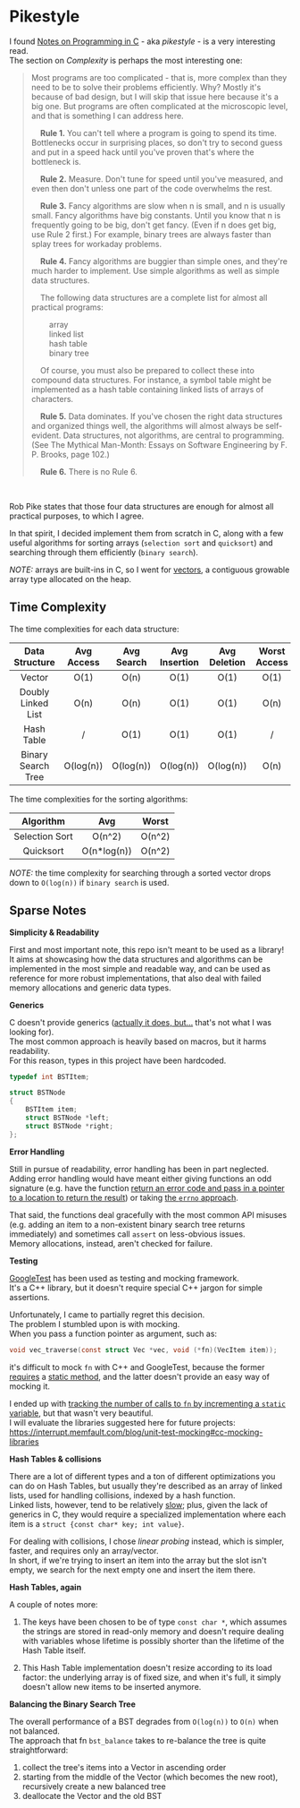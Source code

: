 # Pikestyle

I found [Notes on Programming in C](http://doc.cat-v.org/bell_labs/pikestyle) - aka *pikestyle* - is a very interesting read.  
The section on *Complexity* is perhaps the most interesting one:

> Most programs are too complicated - that is, more complex than they need to be to solve their problems efficiently.  Why? Mostly it's because of bad design, but I will skip that issue here because it's a big one.  But programs are often complicated at the microscopic level, and that is something I can address here.
>
> &nbsp;&nbsp;&nbsp;&nbsp;**Rule 1.**  You can't tell where a program is going to spend its time.  Bottlenecks occur in surprising places, so don't try to second guess and put in a speed hack until you've proven that's where the bottleneck is.
>
> &nbsp;&nbsp;&nbsp;&nbsp;**Rule 2.**  Measure.  Don't tune for speed until you've measured, and even then don't unless one part of the code overwhelms the rest.
>
> &nbsp;&nbsp;&nbsp;&nbsp;**Rule 3.**  Fancy algorithms are slow when n is small, and n is usually small.  Fancy algorithms have big constants. Until you know that n is frequently going to be big, don't get fancy.  (Even if n does get big, use Rule 2 first.)   For example, binary trees are always faster than splay trees for workaday problems.
>
> &nbsp;&nbsp;&nbsp;&nbsp;**Rule 4.**  Fancy algorithms are buggier than simple ones, and they're much harder to implement.  Use simple algorithms as well as simple data structures.
>
> &nbsp;&nbsp;&nbsp;&nbsp;The following data structures are a complete list for almost all practical programs:
>
> &nbsp;&nbsp;&nbsp;&nbsp;&nbsp;&nbsp;&nbsp;&nbsp;array  
> &nbsp;&nbsp;&nbsp;&nbsp;&nbsp;&nbsp;&nbsp;&nbsp;linked list  
> &nbsp;&nbsp;&nbsp;&nbsp;&nbsp;&nbsp;&nbsp;&nbsp;hash table  
> &nbsp;&nbsp;&nbsp;&nbsp;&nbsp;&nbsp;&nbsp;&nbsp;binary tree  
>
> &nbsp;&nbsp;&nbsp;&nbsp;Of course, you must also be prepared to collect these into compound data structures.  For instance, a symbol table might be implemented as a hash table containing linked lists of arrays of characters.
>
> &nbsp;&nbsp;&nbsp;&nbsp;**Rule 5.**  Data dominates.  If you've chosen the right data structures and organized things well, the algorithms will almost always be self-evident.  Data structures, not algorithms, are central to programming.  (See The Mythical Man-Month: Essays on Software Engineering by F. P. Brooks, page 102.)
>
> &nbsp;&nbsp;&nbsp;&nbsp;**Rule 6.**  There is no Rule 6.

<br/>

Rob Pike states that those four data structures are enough for almost all practical purposes, to which I agree.

In that spirit, I decided implement them from scratch in C, along with a few useful algorithms for sorting arrays (`selection sort` and `quicksort`)
and searching through them efficiently (`binary search`).

*NOTE:* arrays are built-ins in C, so I went for [vectors](https://en.cppreference.com/w/cpp/container/vector), a contiguous growable array type allocated on the heap.

## Time Complexity

The time complexities for each data structure:  

|   Data Structure   | Avg Access | Avg Search | Avg Insertion | Avg Deletion | Worst Access | Worst Search | Worst Insertion | Worst Deletion |
|:------------------:|:----------:|:----------:|:-------------:|:------------:|:------------:|:------------:|:---------------:|:--------------:|
|       Vector       |    O(1)    |    O(n)    |      O(1)     |     O(1)     |     O(1)     |     O(n)     |       O(1)      |      O(1)      |
| Doubly Linked List |    O(n)    |    O(n)    |      O(1)     |     O(1)     |     O(n)     |     O(n)     |       O(1)      |      O(1)      |
|     Hash Table     |      /     |    O(1)    |      O(1)     |     O(1)     |       /      |     O(n)     |       O(n)      |      O(n)      |
| Binary Search Tree |  O(log(n)) |  O(log(n)) |   O(log(n))   |   O(log(n))  |     O(n)     |     O(n)     |       O(n)      |      O(n)      |

The time complexities for the sorting algorithms:  

|    Algorithm   |     Avg     |  Worst |
|:--------------:|:-----------:|:------:|
| Selection Sort |    O(n^2)   | O(n^2) |
|    Quicksort   | O(n*log(n)) | O(n^2) |


*NOTE:* the time complexity for searching through a sorted vector drops down to `O(log(n))` if `binary search` is used.

## Sparse Notes

**Simplicity & Readability**

First and most important note, this repo isn't meant to be used as a library!  
It aims at showcasing how the data structures and algorithms can be implemented in the most simple and readable way,
and can be used as reference for more robust implementations, that also deal with failed memory allocations and generic data types.

**Generics**

C doesn't provide generics ([actually it does, but...](https://jameshfisher.com/2017/08/19/c-generic/) that's not what I was looking for).  
The most common approach is heavily based on macros, but it harms readability.  
For this reason, types in this project have been hardcoded.  

```c
typedef int BSTItem;

struct BSTNode
{
    BSTItem item;
    struct BSTNode *left;
    struct BSTNode *right;
};
```

**Error Handling**

Still in pursue of readability, error handling has been in part neglected.  
Adding error handling would have meant either giving functions an odd signature (e.g. have the function [return an error code and pass in a pointer to a location to return the result](https://stackoverflow.com/questions/291828/what-is-the-best-way-to-return-an-error-from-a-function-when-im-already-returni)) or taking [the `errno` approach](https://www.youtube.com/watch?v=IZiUT-ipnj0).

That said, the functions deal gracefully with the most common API misuses (e.g. adding an item to a non-existent binary search tree returns immediately) and sometimes call `assert` on less-obvious issues.  
Memory allocations, instead, aren't checked for failure.

**Testing**

[GoogleTest](https://google.github.io/googletest/) has been used as testing and mocking framework.  
It's a C++ library, but it doesn't require special C++ jargon for simple assertions.

Unfortunately, I came to partially regret this decision.  
The problem I stumbled upon is with mocking.  
When you pass a function pointer as argument, such as:

```c
void vec_traverse(const struct Vec *vec, void (*fn)(VecItem item));
```

it's difficult to mock `fn` with C++ and GoogleTest, because the former [requires](https://isocpp.org/wiki/faq/pointers-to-members#memfnptr-vs-fnptr) a [static method](https://isocpp.org/wiki/faq/pointers-to-members#fnptr-vs-memfnptr-types), and the latter doesn't provide an easy way of mocking it.

I ended up with [tracking the number of calls to `fn` by incrementing a `static` variable](https://github.com/dehre/pikestyle/blob/main/tests/vec_tests.cc#L134), but that wasn't very beautiful.  
I will evaluate the libraries suggested here for future projects: https://interrupt.memfault.com/blog/unit-test-mocking#cc-mocking-libraries

**Hash Tables & collisions**

There are a lot of different types and a ton of different optimizations you can do on Hash Tables, but usually they're described as
an array of linked lists, used for handling collisions, indexed by a hash function.  
Linked lists, however, tend to be relatively [slow](https://baptiste-wicht.com/posts/2012/11/cpp-benchmark-vector-vs-list.html); plus, given the lack of generics in C, they would require a specialized implementation where each item is a `struct {const char* key; int value}`.

For dealing with collisions, I chose *linear probing* instead, which is simpler, faster, and requires only an array/vector.  
In short, if we're trying to insert an item into the array but the slot isn't empty, we search for the next empty one and insert the item there.

**Hash Tables, again**

A couple of notes more:

1. The keys have been chosen to be of type `const char *`, which assumes the strings are stored in read-only memory and doesn't require
   dealing with variables whose lifetime is possibly shorter than the lifetime of the Hash Table itself.   

2. This Hash Table implementation doesn't resize according to its load factor: the underlying array is of fixed size, and when it's full,
   it simply doesn't allow new items to be inserted anymore.

**Balancing the Binary Search Tree**

The overall performance of a BST degrades from `O(log(n))` to `O(n)` when not balanced.  
The approach that fn `bst_balance` takes to re-balance the tree is quite straightforward:

1. collect the tree's items into a Vector in ascending order
2. starting from the middle of the Vector (which becomes the new root), recursively create a new balanced tree
3. deallocate the Vector and the old BST
